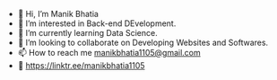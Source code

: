 - 👋 Hi, I’m Manik Bhatia
- 👀 I’m interested in Back-end DEvelopment.
- 🌱 I’m currently learning Data Science.
- 💞️ I’m looking to collaborate on Developing Websites and Softwares.
- 📫 How to reach me manikbhatia1105@gmail.com
- 🔗 https://linktr.ee/manikbhatia1105
